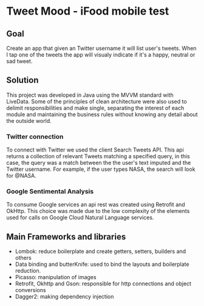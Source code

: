 # Tweet Mood - iFood mobile test

## Goal
Create an app that given an Twitter username it will list user's tweets. When I tap one of the tweets the app will visualy indicate if it's a happy, neutral or sad tweet.

## Solution

This project was developed in Java using the MVVM standard with LiveData. Some of the principles of clean architecture were also used to delimit responsibilities and make single, separating the interest of each module and maintaining the business rules without knowing any detail about the outside world.

### Twitter connection

To connect with Twitter we used the client Search Tweets API. This api returns a collection of relevant Tweets matching a specified query, in this case, the query was a match between the the user's text imputed and the Twitter username. For example, if the user types NASA, the search will look for @NASA.

### Google Sentimental Analysis

To consume Google services an api rest was created using Retrofit and OkHttp. This choice was made due to the low complexity of the elements used for calls on Google Cloud Natural Language services.

## Main Frameworks and libraries
* Lombok: reduce boilerplate and create getters, setters, builders and others
* Data binding and butterKnife: used to bind the layouts and boilerplate reduction.
* Picasso: manipulation of images
* Retrofit, Okhttp and Gson: responsible for http connections and object conversions
* Dagger2: making dependency injection